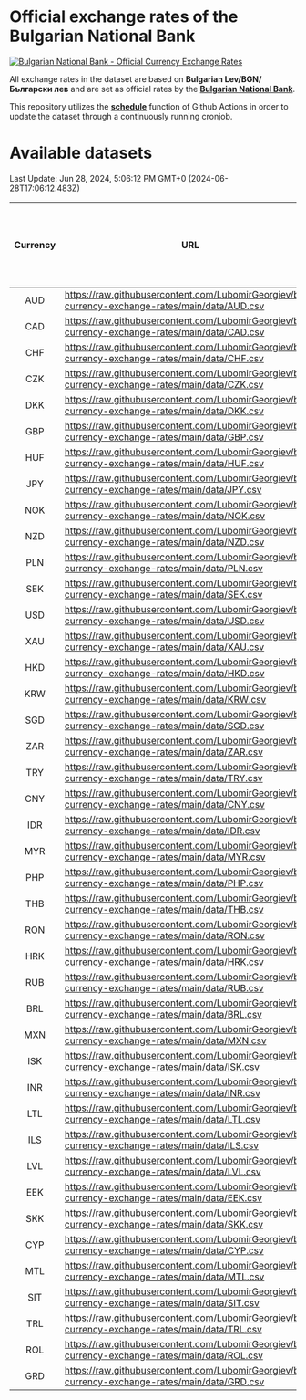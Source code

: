 # Official exchange rates of the Bulgarian National Bank

[![Bulgarian National Bank - Official Currency Exchange Rates](https://github.com/LubomirGeorgiev/bnb-currency-exchange-rates/actions/workflows/update-rates.yml/badge.svg?branch=main)](https://github.com/LubomirGeorgiev/bnb-currency-exchange-rates/actions/workflows/update-rates.yml)

All exchange rates in the dataset are based on **Bulgarian Lev/BGN/Български лев** and are set as official rates by the [**Bulgarian National Bank**](https://www.bnb.bg/Statistics/StExternalSector/StExchangeRates/StERForeignCurrencies/index.htm?toLang=_EN).

This repository utilizes the [**schedule**](https://docs.github.com/en/actions/reference/events-that-trigger-workflows) function of Github Actions in order to update the dataset through a continuously running cronjob.

# Available datasets

<!-- START LINKS (DO NOT EVER FU*ING DELETE THIS COMMENT FOR THE LOVE OF YOUR LIFE!!! IF YOU ARE CURIOS HOW IT WORKS, YOU CAN HAVE A LOOK AT ./src/updateReadme.ts) -->

Last Update: Jun 28, 2024, 5:06:12 PM GMT+0 (2024-06-28T17:06:12.483Z)

| Currency | URL                                                                                             | Number of records | Number of missing days that were filled in |
| :------: | ----------------------------------------------------------------------------------------------- | :---------------: | :----------------------------------------: |
|   AUD    | https://raw.githubusercontent.com/LubomirGeorgiev/bnb-currency-exchange-rates/main/data/AUD.csv |       8903        |                    2752                    |
|   CAD    | https://raw.githubusercontent.com/LubomirGeorgiev/bnb-currency-exchange-rates/main/data/CAD.csv |       8903        |                    2752                    |
|   CHF    | https://raw.githubusercontent.com/LubomirGeorgiev/bnb-currency-exchange-rates/main/data/CHF.csv |       8903        |                    2752                    |
|   CZK    | https://raw.githubusercontent.com/LubomirGeorgiev/bnb-currency-exchange-rates/main/data/CZK.csv |       8903        |                    2752                    |
|   DKK    | https://raw.githubusercontent.com/LubomirGeorgiev/bnb-currency-exchange-rates/main/data/DKK.csv |       8903        |                    2752                    |
|   GBP    | https://raw.githubusercontent.com/LubomirGeorgiev/bnb-currency-exchange-rates/main/data/GBP.csv |       8903        |                    2752                    |
|   HUF    | https://raw.githubusercontent.com/LubomirGeorgiev/bnb-currency-exchange-rates/main/data/HUF.csv |       8903        |                    2752                    |
|   JPY    | https://raw.githubusercontent.com/LubomirGeorgiev/bnb-currency-exchange-rates/main/data/JPY.csv |       8903        |                    2752                    |
|   NOK    | https://raw.githubusercontent.com/LubomirGeorgiev/bnb-currency-exchange-rates/main/data/NOK.csv |       8903        |                    2752                    |
|   NZD    | https://raw.githubusercontent.com/LubomirGeorgiev/bnb-currency-exchange-rates/main/data/NZD.csv |       8903        |                    2752                    |
|   PLN    | https://raw.githubusercontent.com/LubomirGeorgiev/bnb-currency-exchange-rates/main/data/PLN.csv |       8903        |                    2752                    |
|   SEK    | https://raw.githubusercontent.com/LubomirGeorgiev/bnb-currency-exchange-rates/main/data/SEK.csv |       8903        |                    2752                    |
|   USD    | https://raw.githubusercontent.com/LubomirGeorgiev/bnb-currency-exchange-rates/main/data/USD.csv |       8903        |                    2752                    |
|   XAU    | https://raw.githubusercontent.com/LubomirGeorgiev/bnb-currency-exchange-rates/main/data/XAU.csv |       8903        |                    2754                    |
|   HKD    | https://raw.githubusercontent.com/LubomirGeorgiev/bnb-currency-exchange-rates/main/data/HKD.csv |       8604        |                    2664                    |
|   KRW    | https://raw.githubusercontent.com/LubomirGeorgiev/bnb-currency-exchange-rates/main/data/KRW.csv |       8604        |                    2664                    |
|   SGD    | https://raw.githubusercontent.com/LubomirGeorgiev/bnb-currency-exchange-rates/main/data/SGD.csv |       8604        |                    2664                    |
|   ZAR    | https://raw.githubusercontent.com/LubomirGeorgiev/bnb-currency-exchange-rates/main/data/ZAR.csv |       8604        |                    2664                    |
|   TRY    | https://raw.githubusercontent.com/LubomirGeorgiev/bnb-currency-exchange-rates/main/data/TRY.csv |       7086        |                    2194                    |
|   CNY    | https://raw.githubusercontent.com/LubomirGeorgiev/bnb-currency-exchange-rates/main/data/CNY.csv |       6966        |                    2158                    |
|   IDR    | https://raw.githubusercontent.com/LubomirGeorgiev/bnb-currency-exchange-rates/main/data/IDR.csv |       6966        |                    2158                    |
|   MYR    | https://raw.githubusercontent.com/LubomirGeorgiev/bnb-currency-exchange-rates/main/data/MYR.csv |       6966        |                    2158                    |
|   PHP    | https://raw.githubusercontent.com/LubomirGeorgiev/bnb-currency-exchange-rates/main/data/PHP.csv |       6966        |                    2158                    |
|   THB    | https://raw.githubusercontent.com/LubomirGeorgiev/bnb-currency-exchange-rates/main/data/THB.csv |       6966        |                    2158                    |
|   RON    | https://raw.githubusercontent.com/LubomirGeorgiev/bnb-currency-exchange-rates/main/data/RON.csv |       6907        |                    2140                    |
|   HRK    | https://raw.githubusercontent.com/LubomirGeorgiev/bnb-currency-exchange-rates/main/data/HRK.csv |       6423        |                    1987                    |
|   RUB    | https://raw.githubusercontent.com/LubomirGeorgiev/bnb-currency-exchange-rates/main/data/RUB.csv |       6121        |                    1892                    |
|   BRL    | https://raw.githubusercontent.com/LubomirGeorgiev/bnb-currency-exchange-rates/main/data/BRL.csv |       5994        |                    1859                    |
|   MXN    | https://raw.githubusercontent.com/LubomirGeorgiev/bnb-currency-exchange-rates/main/data/MXN.csv |       5994        |                    1859                    |
|   ISK    | https://raw.githubusercontent.com/LubomirGeorgiev/bnb-currency-exchange-rates/main/data/ISK.csv |       5910        |                    1837                    |
|   INR    | https://raw.githubusercontent.com/LubomirGeorgiev/bnb-currency-exchange-rates/main/data/INR.csv |       5628        |                    1746                    |
|   LTL    | https://raw.githubusercontent.com/LubomirGeorgiev/bnb-currency-exchange-rates/main/data/LTL.csv |       5148        |                    1577                    |
|   ILS    | https://raw.githubusercontent.com/LubomirGeorgiev/bnb-currency-exchange-rates/main/data/ILS.csv |       4901        |                    1524                    |
|   LVL    | https://raw.githubusercontent.com/LubomirGeorgiev/bnb-currency-exchange-rates/main/data/LVL.csv |       4783        |                    1463                    |
|   EEK    | https://raw.githubusercontent.com/LubomirGeorgiev/bnb-currency-exchange-rates/main/data/EEK.csv |       3999        |                    1225                    |
|   SKK    | https://raw.githubusercontent.com/LubomirGeorgiev/bnb-currency-exchange-rates/main/data/SKK.csv |       2971        |                    913                     |
|   CYP    | https://raw.githubusercontent.com/LubomirGeorgiev/bnb-currency-exchange-rates/main/data/CYP.csv |       2905        |                    889                     |
|   MTL    | https://raw.githubusercontent.com/LubomirGeorgiev/bnb-currency-exchange-rates/main/data/MTL.csv |       2606        |                    801                     |
|   SIT    | https://raw.githubusercontent.com/LubomirGeorgiev/bnb-currency-exchange-rates/main/data/SIT.csv |       2541        |                    777                     |
|   TRL    | https://raw.githubusercontent.com/LubomirGeorgiev/bnb-currency-exchange-rates/main/data/TRL.csv |       1815        |                    556                     |
|   ROL    | https://raw.githubusercontent.com/LubomirGeorgiev/bnb-currency-exchange-rates/main/data/ROL.csv |       1697        |                    524                     |
|   GRD    | https://raw.githubusercontent.com/LubomirGeorgiev/bnb-currency-exchange-rates/main/data/GRD.csv |        358        |                    106                     |

<!-- END LINKS (DO NOT EVER FU*ING DELETE THIS COMMENT FOR THE LOVE OF YOUR LIFE!!! IF YOU ARE CURIOS HOW IT WORKS, YOU CAN HAVE A LOOK AT ./src/updateReadme.ts) -->
